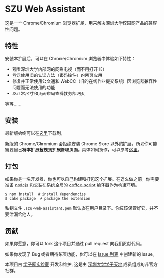 SZU Web Assistant
=================

这是一个 Chrome/Chromium 浏览器扩展，用来解决深圳大学校园网产品的兼容性问题。


特性
----

安装本扩展后，可以在 Chrome/Chromium 浏览器中体验如下特性：

* 观看深圳大学内部网的网络电视（而不用打开 IE）
* 登录使用旧的认证方法（密码控件）的网页应用
* 修复并正常使用公文通和 WebCC（旧的在线作业提交系统）因浏览器兼容性问题而无法使用的功能
* 以正常尺寸和页面布局查看教务部网页

等等……


安装
------------

最新版始终可以在[这里][0]下载到。

新版的 Chrome/Chromium 会拒绝安装 Chrome Store 以外的扩展，所以你可能需要自己**将本扩展拖拽到扩展管理页面**。具体如何操作，可以参考[这里][1]。


打包
----

如果你是一名开发者，你也可以自己构建和打包这个扩展。在这么做之前，你需要准备 [nodejs][2] 和安装在系统全局的 [coffee-script][3] 编译器作为构建环境。

    $ npm install  # install dependencies
    $ cake package  # package the extension

私钥文件 `.szu-web-assistant.pem` 默认放在用户目录下。你应该保管好它，并不要泄漏给他人。


贡献
----

如果你愿意，你可以 fork 这个项目并通过 pull request 向我们贡献代码。

如果你发现了 Bug 或者期待某项功能，你可以在 [Issue 列表][4] 中创建新的 Issue。

本项目由 [学子网实验室][5] 开发和维护, 这是由 [深圳大学学子天地][6] 成员组成的非官方社群。


[0]: http://szulabs.github.io/szu-web-assistant/downloads/szu-web-assistant.crx
[1]: http://www.geekpark.net/read/view/161039
[2]: http://nodejs.org/
[3]: http://coffeescript.org/
[4]: https://github.com/szulabs/szu-web-assistant/issues
[5]: http://szulabs.org
[6]: http://stu.szu.edu.cn

